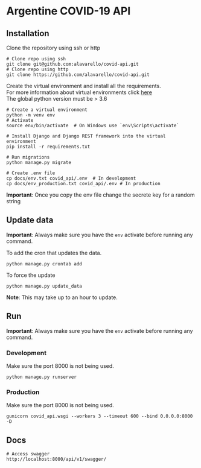 # Argentine COVID-19 API

## Installation

Clone the repository using ssh or http

```shell script
# Clone repo using ssh
git clone git@github.com:alavarello/covid-api.git
# Clone repo using http
git clone https://github.com/alavarello/covid-api.git
``` 

Create the virtual environment and install all the requirements.\
For more information about virtual environments click [here](https://docs.python.org/3/library/venv.html#module-venv) \
The global python version must be > 3.6

```shell script
# Create a virtual environment
python -m venv env
# Activate
source env/bin/activate  # On Windows use `env\Scripts\activate`

# Install Django and Django REST framework into the virtual environment
pip install -r requirements.txt

# Run migrations
python manage.py migrate

# Create .env file
cp docs/env.txt covid_api/.env  # In development
cp docs/env_production.txt covid_api/.env # In production
```

**Important**: Once you copy the env file change the secrete key for a random string 

## Update data

**Important**: Always make sure you have the `env` activate before running any command.

To add the cron that updates the data.
```shell script
python manage.py crontab add
```

To force the update
```shell script
python manage.py update_data
```

**Note**: This may take up to an hour to update.
 
## Run

**Important**: Always make sure you have the `env` activate before running any command.

### Development
Make sure the port 8000 is not being used.
```shell script
python manage.py runserver
```

### Production
Make sure the port 8000 is not being used.
```shell script
gunicorn covid_api.wsgi --workers 3 --timeout 600 --bind 0.0.0.0:8000 -D
```

## Docs
```shell script
# Access swagger
http://localhost:8000/api/v1/swagger/
```
